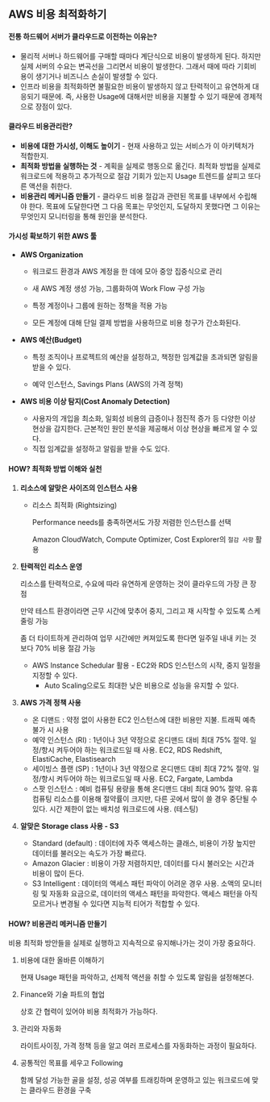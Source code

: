 ## AWS 비용 최적화하기


<h4>전통 하드웨어 서버가 클라우드로 이전하는 이유는?</h4>

- 물리적 서버나 하드웨어를 구매할 때마다 계단식으로 비용이 발생하게 된다. 하지만 실제 서버의 수요는 변곡선을 그리면서 비용이 발생한다. 그래서 때에 따라 기회비용이 생기거나 비즈니스 손실이 발생할 수 있다.
- 인프라 비용을 최적화하면 불필요한 비용이 발생하지 않고 탄력적이고 유연하게 대응되기 때문에. 즉, 사용한 Usage에 대해서만 비용을 지불할 수 있기 때문에 경제적으로 장점이 있다.



<h4>클라우드 비용관리란?</h4>

- **비용에 대한 가시성, 이해도 높이기** - 현재 사용하고 있는 서비스가 이 아키텍처가 적합한지.
- **최적화 방법을 실행하는 것** - 계획을 실제로 행동으로 옮긴다. 최적화 방법을 실제로 워크로드에 적용하고 추가적으로 절감 기회가 있는지 Usage 트렌드를 살피고 또다른 액션을 취한다.
- **비용관리 메커니즘 만들기** - 클라우드 비용 절감과 관련된 목표를 내부에서 수립해야 한다. 목표에 도달한다면 그 다음 목표는 무엇인지, 도달하지 못했다면 그 이유는 무엇인지 모니터링을 통해 원인을 분석한다. 



#### 가시성 확보하기 위한 AWS 툴

- **AWS Organization**
  
  - 워크로드 환경과 AWS 계정을 한 데에 모아 중앙 집중식으로 관리
  
  - 새 AWS 계정 생성 가능, 그룹화하여 Work Flow 구성 가능
  
  - 특정 계정이나 그룹에 원하는 정책을 적용 가능
  - 모든 계정에 대해 단일 결제 방법을 사용하므로 비용 청구가 간소화된다.
- **AWS 예산(Budget)**
  
  - 특정 조직이나 프로젝트의 예산을 설정하고, 책정한 임계값을 초과되면 알림을 받을 수 있다.
  
  - 예약 인스턴스, Savings Plans (AWS의 가격 정책)
  
- **AWS 비용 이상 탐지(Cost Anomaly Detection)**
  
  - 사용자의 개입을 최소화, 일회성 비용의 급증이나 점진적 증가 등 다양한 이상 현상을 감지한다. 근본적인 원인 분석을 제공해서 이상 현상을 빠르게 알 수 있다. 
  - 직접 임계값을 설정하고 알림을 받을 수도 있다.



#### HOW? 최적화 방법 이해와 실천

1. **리소스에 알맞은 사이즈의 인스턴스 사용**

   - 리소스 최적화 (Rightsizing)

     Performance needs를 충족하면서도 가장 저렴한 인스턴스를 선택

     Amazon CloudWatch, Compute Optimizer, Cost Explorer의 `절감 사항` 활용
     
     

2. **탄력적인 리소스 운영**

   리소스를 탄력적으로, 수요에 따라 유연하게 운영하는 것이 클라우드의 가장 큰 장점

   만약 테스트 환경이라면 근무 시간에 맞추어 중지, 그리고 재 시작할 수 있도록 스케줄링 가능

   좀 더 타이트하게 관리하여 업무 시간에만 켜져있도록 한다면 일주일 내내 키는 것보다 70% 비용 절감 가능
   
   - AWS Instance Schedular 활용 - EC2와 RDS 인스턴스의 시작, 중지 일정을 지정할 수 있다.
     - Auto Scaling으로도 최대한 낮은 비용으로 성능을 유지할 수 있다.



3. **AWS 가격 정책 사용**
   - 온 디맨드 : 약정 없이 사용한 EC2 인스턴스에 대한 비용만 지불. 트래픽 예측 불가 시 사용
   - 예약 인스턴스 (RI) : 1년이나 3년 약정으로 온디맨드 대비 최대 75% 절약. 일정/항시 켜두어야 하는 워크로드일 때 사용. EC2, RDS Redshift, ElastiCache, Elastisearch
   - 세이빙스 플랜 (SP) : 1년이나 3년 약정으로 온디맨드 대비 최대 72% 절약. 일정/항시 켜두어야 하는 워크로드일 때 사용. EC2, Fargate, Lambda
   - 스팟 인스턴스 : 예비 컴퓨팅 용량을 통해 온디맨드 대비 최대 90% 절약. 유휴 컴퓨팅 리소스를 이용해 절약률이 크지만, 다른 곳에서 많이 쓸 경우 중단될 수 있다. 시간 제한이 없는 배치성 워크로드에 사용. (테스팅)



4. **알맞은 Storage class 사용 - S3**
   - Standard (default) : 데이터에 자주 액세스하는 클래스, 비용이 가장 높지만 데이터를 불러오는 속도가 가장 빠르다.
   - Amazon Glacier : 비용이 가장 저렴하지만, 데이터를 다시 불러오는 시간과 비용이 많이 든다.
   - S3 Intelligent : 데이터의 액세스 패턴 파악이 어려운 경우 사용. 소액의 모니터링 및 자동화 요금으로, 데이터의 액세스 패턴을 파악한다. 액세스 패턴을 아직 모르거나 변경될 수 있다면 지능적 티어가 적합할 수 있다.



#### HOW? 비용관리 메커니즘 만들기

비용 최적화 방안들을 실제로 실행하고 지속적으로 유지해나가는 것이 가장 중요하다.

1. 비용에 대한 올바른 이해하기

   현재 Usage 패턴을 파악하고, 선제적 액션을 취할 수 있도록 알림을 설정해본다.


2. Finance와 기술 파트의 협업

   상호 간 협력이 있어야 비용 최적화가 가능하다.
   
3. 관리와 자동화

   라이트사이징, 가격 정책 등을 알고 여러 프로세스를 자동화하는 과정이 필요하다.

4. 공통적인 목표를 세우고 Following

   함께 달성 가능한 골을 설정, 성공 여부를 트래킹하며 운영하고 있는 워크로드에 맞는 클라우드 환경을 구축



   

   


